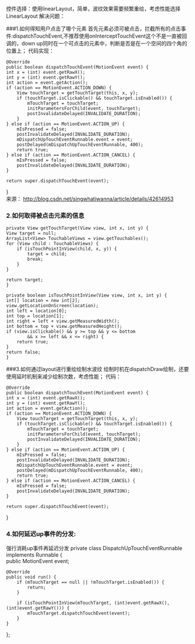 控件选择：使用linearLayout，简单，波纹效果需要频繁重绘，考虑性能选择LinearLayout
解决问题：
    
###1.如何得知用户点击了哪个元素
   首先元素必须可被点击，拦截所有的点击事件:dispatchTouchEvent,不推荐使用onInterceptTouchEvent这个不是一直被回调的，down up同时在一个可点击的元素中，判断是否是在一个空间的四个角的位置上；
代码实现：

	@Override  
	public boolean dispatchTouchEvent(MotionEvent event) {  
    int x = (int) event.getRawX();  
    int y = (int) event.getRawY();  
    int action = event.getAction();  
    if (action == MotionEvent.ACTION_DOWN) {  
        View touchTarget = getTouchTarget(this, x, y);  
        if (touchTarget.isClickable() && touchTarget.isEnabled()) {  
            mTouchTarget = touchTarget;  
            initParametersForChild(event, touchTarget);  
            postInvalidateDelayed(INVALIDATE_DURATION);  
        }  
    } else if (action == MotionEvent.ACTION_UP) {  
        mIsPressed = false;  
        postInvalidateDelayed(INVALIDATE_DURATION);  
        mDispatchUpTouchEventRunnable.event = event;  
        postDelayed(mDispatchUpTouchEventRunnable, 400);  
        return true;  
    } else if (action == MotionEvent.ACTION_CANCEL) {  
        mIsPressed = false;  
        postInvalidateDelayed(INVALIDATE_DURATION);  
    }  
  
    return super.dispatchTouchEvent(event);  
}  
来源： http://blog.csdn.net/singwhatiwanna/article/details/42614953
 
### 2.如何取得被点击元素的信息
	private View getTouchTarget(View view, int x, int y) {  
    View target = null;  
    ArrayList<View> TouchableViews = view.getTouchables();  
    for (View child : TouchableViews) {  
        if (isTouchPointInView(child, x, y)) {  
            target = child;  
            break;  
        }  
    }  
  
    return target;  
	}  
  
	private boolean isTouchPointInView(View view, int x, int y) {  
    int[] location = new int[2];  
    view.getLocationOnScreen(location);  
    int left = location[0];  
    int top = location[1];  
    int right = left + view.getMeasuredWidth();  
    int bottom = top + view.getMeasuredHeight();  
    if (view.isClickable() && y >= top && y <= bottom  
            && x >= left && x <= right) {  
        return true;  
    }  
    return false;  
	}  
###3.如何通过layout进行重绘绘制水波纹
   绘制时机在dispatchDraw绘制，还要使用延时机制来减少绘制次数，考虑性能；
代码：

	@Override  
	public boolean dispatchTouchEvent(MotionEvent event) {  
    int x = (int) event.getRawX();  
    int y = (int) event.getRawY();  
    int action = event.getAction();  
    if (action == MotionEvent.ACTION_DOWN) {  
        View touchTarget = getTouchTarget(this, x, y);  
        if (touchTarget.isClickable() && touchTarget.isEnabled()) {  
            mTouchTarget = touchTarget;  
            initParametersForChild(event, touchTarget);  
            postInvalidateDelayed(INVALIDATE_DURATION);  
        }  
    } else if (action == MotionEvent.ACTION_UP) {  
        mIsPressed = false;  
        postInvalidateDelayed(INVALIDATE_DURATION);  
        mDispatchUpTouchEventRunnable.event = event;  
        postDelayed(mDispatchUpTouchEventRunnable, 400);  
        return true;  
    } else if (action == MotionEvent.ACTION_CANCEL) {  
        mIsPressed = false;  
        postInvalidateDelayed(INVALIDATE_DURATION);  
    }  
  
    return super.dispatchTouchEvent(event);  
}  

### 4.如何延迟up事件的分发:
 强行消耗up事件再延迟分发
	private class DispatchUpTouchEventRunnable implements Runnable {  
    public MotionEvent event;  
  
    @Override  
    public void run() {  
        if (mTouchTarget == null || !mTouchTarget.isEnabled()) {  
            return;  
        }  
  
        if (isTouchPointInView(mTouchTarget, (int)event.getRawX(), (int)event.getRawY())) {  
            mTouchTarget.dispatchTouchEvent(event);  
        }  
    }  
}; 






